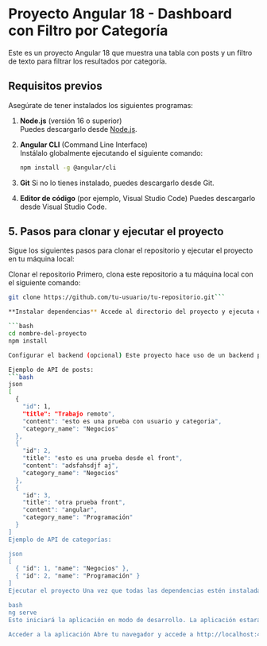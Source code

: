 # Proyecto Angular 18 - Dashboard con Filtro por Categoría

Este es un proyecto Angular 18 que muestra una tabla con posts y un filtro de texto para filtrar los resultados por categoría.

## Requisitos previos

Asegúrate de tener instalados los siguientes programas:

1. **Node.js** (versión 16 o superior)  
   Puedes descargarlo desde [Node.js](https://nodejs.org/).

2. **Angular CLI** (Command Line Interface)  
   Instálalo globalmente ejecutando el siguiente comando:
   ```bash
   npm install -g @angular/cli
3. **Git** Si no lo tienes instalado, puedes descargarlo desde Git.

4. **Editor de código** (por ejemplo, Visual Studio Code) Puedes descargarlo desde Visual Studio Code.

## 5. Pasos para clonar y ejecutar el proyecto
Sigue los siguientes pasos para clonar el repositorio y ejecutar el proyecto en tu máquina local:

Clonar el repositorio Primero, clona este repositorio a tu máquina local con el siguiente comando:

```bash
git clone https://github.com/tu-usuario/tu-repositorio.git```

**Instalar dependencias** Accede al directorio del proyecto y ejecuta el siguiente comando para instalar las dependencias necesarias:

```bash
cd nombre-del-proyecto
npm install

Configurar el backend (opcional) Este proyecto hace uso de un backend para obtener las categorías y los posts. Si el backend no está incluido en el repositorio, asegúrate de tenerlo configurado o modificar las llamadas a la API en el servicio correspondiente (PostService y CategoryService) para usar una API existente.

Ejemplo de API de posts:
```bash
json
[
  {
    "id": 1,
    "title": "Trabajo remoto",
    "content": "esto es una prueba con usuario y categoria",
    "category_name": "Negocios"
  },
  {
    "id": 2,
    "title": "esto es una prueba desde el front",
    "content": "adsfahsdjf aj",
    "category_name": "Negocios"
  },
  {
    "id": 3,
    "title": "otra prueba front",
    "content": "angular",
    "category_name": "Programación"
  }
]
Ejemplo de API de categorías:

json
[
  { "id": 1, "name": "Negocios" },
  { "id": 2, "name": "Programación" }
]
Ejecutar el proyecto Una vez que todas las dependencias estén instaladas, puedes iniciar el servidor de desarrollo de Angular con el siguiente comando:

bash
ng serve
Esto iniciará la aplicación en modo de desarrollo. La aplicación estará disponible en http://localhost:4200/ por defecto.

Acceder a la aplicación Abre tu navegador y accede a http://localhost:4200/. Deberías poder ver la tabla con los posts, junto con el campo de texto para filtrar por categoría.
